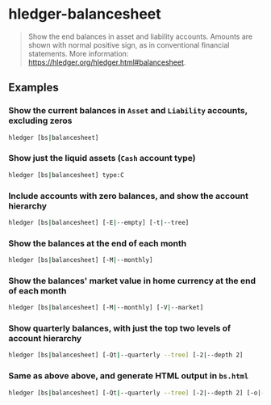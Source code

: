# hledger-balancesheet

> Show the end balances in asset and liability accounts. Amounts are shown with normal positive sign, as in conventional financial statements. More information: <https://hledger.org/hledger.html#balancesheet>.

## Examples

### Show the current balances in `Asset` and `Liability` accounts, excluding zeros

```bash
hledger [bs|balancesheet]
```

### Show just the liquid assets (`Cash` account type)

```bash
hledger [bs|balancesheet] type:C
```

### Include accounts with zero balances, and show the account hierarchy

```bash
hledger [bs|balancesheet] [-E|--empty] [-t|--tree]
```

### Show the balances at the end of each month

```bash
hledger [bs|balancesheet] [-M|--monthly]
```

### Show the balances' market value in home currency at the end of each month

```bash
hledger [bs|balancesheet] [-M|--monthly] [-V|--market]
```

### Show quarterly balances, with just the top two levels of account hierarchy

```bash
hledger [bs|balancesheet] [-Qt|--quarterly --tree] [-2|--depth 2]
```

### Same as above above, and generate HTML output in `bs.html`

```bash
hledger [bs|balancesheet] [-Qt|--quarterly --tree] [-2|--depth 2] [-o|--output-file] bs.html
```
